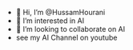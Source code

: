 - 👋 Hi, I’m @HussamHourani
- 👀 I’m interested in AI
- 💞️ I’m looking to collaborate on AI
- see my AI Channel on youtube 

<!---
HussamHourani/HussamHourani is a ✨ special ✨ repository because its `README.md` (this file) appears on your GitHub profile.
You can click the Preview link to take a look at your changes.
--->
